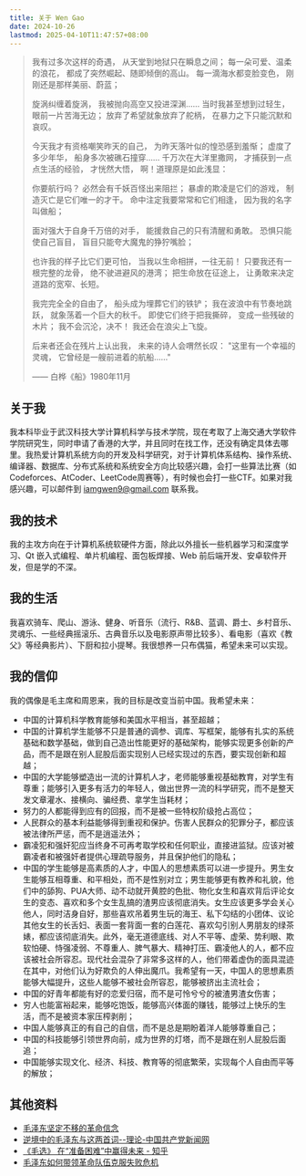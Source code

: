 ```yaml
---
title: 关于 Wen Gao
date: 2024-10-26
lastmod: 2025-04-10T11:47:57+08:00
---
```


> 我有过多次这样的奇遇，
> 从天堂到地狱只在瞬息之间；
> 每一朵可爱、温柔的浪花，
> 都成了突然崛起、随即倾倒的高山。
> 每一滴海水都变脸变色，
> 刚刚还是那样美丽、蔚蓝；
>
> 旋涡纠缠着旋涡，
> 我被抛向高空又投进深渊……
> 当时我甚至想到过轻生，
> 眼前一片苦海无边；
> 放弃了希望就象放弃了舵柄，
> 在暴力之下只能沉默和哀叹。
>
> 今天我才有资格嘲笑昨天的自己，
> 为昨天落叶似的惶恐感到羞惭；
> 虚度了多少年华，
> 船身多次被礁石撞穿……
> 千万次在大洋里撒网，
> 才捕获到一点点生活的经验，
> 才恍然大悟，
> 啊！道理原是如此浅显：
>
> 你要航行吗？
> 必然会有千妖百怪出来阻拦；
> 暴虐的欺凌是它们的游戏，
> 制造灭亡是它们唯一的才干。
> 命中注定我要常常和它们相逢，
> 因为我的名字叫做船；
>
> 面对强大于自身千万倍的对手，
> 能援救自己的只有清醒和勇敢。
> 恐惧只能使自己盲目，
> 盲目只能夸大魔鬼的狰狞嘴脸；
>
> 也许我的样子比它们更可怕，
> 当我以生命相拼，一往无前！
> 只要我还有一根完整的龙骨，
> 绝不驶进避风的港湾；
> 把生命放在征途上，
> 让勇敢来决定道路的宽窄、长短。
>
> 我完完全全的自由了，
> 船头成为埋葬它们的铁铲；
> 我在波浪中有节奏地跳跃，
> 就象荡着一个巨大的秋千。
> 即使它们终于把我撕碎，
> 变成一些残破的木片；
> 我不会沉沦，决不！
> 我还会在浪尖上飞旋。
>
> 后来者还会在残片上认出我，
> 未来的诗人会喟然长叹：
> "这里有一个幸福的灵魂，
> 它曾经是一艘前进着的航船……"
>
> —— 白桦《船》1980年11月

## 关于我

我本科毕业于武汉科技大学计算机科学与技术学院，现在考取了上海交通大学软件学院研究生，同时申请了香港的大学，并且同时在找工作，还没有确定具体去哪里。我热爱计算机系统方向的开发及科学研究，对于计算机体系结构、操作系统、编译器、数据库、分布式系统和系统安全方向比较感兴趣，会打一些算法比赛（如Codeforces、AtCoder、LeetCode周赛等），有时候也会打一些CTF。如果对我感兴趣，可以邮件到 iamgwen9@gmail.com 联系我。

## 我的技术

我的主攻方向在于计算机系统软硬件方面，除此以外擅长一些机器学习和深度学习、Qt 嵌入式编程、单片机编程、面包板焊接、Web 前后端开发、安卓软件开发，但是学的不深。

## 我的生活

我喜欢骑车、爬山、游泳、健身、听音乐（流行、R&B、蓝调、爵士、乡村音乐、灵魂乐、一些经典摇滚乐、古典音乐以及电影原声带比较多）、看电影（喜欢《教父》等经典影片）、下厨和拉小提琴。我很想养一只布偶猫，希望未来可以实现。

## 我的信仰

我的偶像是毛主席和周恩来，我的目标是改变当前中国。我希望未来：

- 中国的计算机科学教育能够和美国水平相当，甚至超越；
- 中国的计算机学生能够不只是普通的调参、调库、写框架，能够有扎实的系统基础和数学基础，做到自己造出性能更好的基础架构，能够实现更多创新的产品，而不是跟在别人屁股后面实现别人已经实现过的东西，要实现创新和超越；
- 中国的大学能够塑造出一流的计算机人才，老师能够重视基础教育，对学生有尊重；能够引入更多有活力的年轻人，做出世界一流的科学研究，而不是整天发文章灌水、接横向、骗经费、拿学生当耗材；
- 努力的人都能得到应有的回报，而不是被一些特权阶级抢占高位；
- 人民群众的基本利益能够得到重视和保护。伤害人民群众的犯罪分子，都应该被法律所严惩，而不是逍遥法外；
- 霸凌犯和强奸犯应当终身不可再考取学校和任何职业，直接进监狱。应该对被霸凌者和被强奸者提供心理疏导服务，并且保护他们的隐私；
- 中国的学生能够是高素质的人才，中国人的思想素质可以进一步提升。男生女生能够互相尊重、和平相处，而不是性别对立；男生能够更有教养和礼貌，他们中的舔狗、PUA大师、动不动就开黄腔的色批、物化女生和喜欢背后评论女生的变态、喜欢和多个女生乱搞的渣男应该彻底消失。女生应该更多学会关心他人，同时洁身自好，那些喜欢吊着男生玩的海王、私下勾结的小团体、议论其他女生的长舌妇、表面一套背面一套的白莲花、喜欢勾引别人男朋友的绿茶婊，都应该彻底消失。此外，毫无道德底线、对人不平等、虚荣、势利眼、欺软怕硬、恃强凌弱、不尊重人、脾气暴大、精神打压、霸凌他人的人，都不应该被社会所容忍。现代社会混杂了非常多这样的人，他们带着虚伪的面具混迹在其中，对他们认为好欺负的人伸出魔爪。我希望有一天，中国人的思想素质能够大幅提升，这些人能够不被社会所容忍，能够被挤出主流社会；
- 中国的好青年都能有好的恋爱归宿，而不是可怜兮兮的被渣男渣女伤害；
- 穷人也能富裕起来，能够吃饱饭，能够高兴体面的赚钱，能够过上快乐的生活，而不是被资本家压榨剥削；
- 中国人能够真正的有自己的自信，而不是总是期盼着洋人能够尊重自己；
- 中国的科技能够引领世界向前，成为世界的灯塔，而不是跟在别人屁股后面追；
- 中国能够实现文化、经济、科技、教育等的彻底繁荣，实现每个人自由而平等的解放；

## 其他资料

- [毛泽东坚定不移的革命信念](https://news.qq.com/rain/a/20240624A05DYP00)
- [逆境中的毛泽东与这两首词--理论-中国共产党新闻网](http://theory.people.com.cn/n1/2023/0724/c40764-40042267.html)
- [《毛选》 在“准备困难”中赢得未来 - 知乎](https://zhuanlan.zhihu.com/p/13724960942)
- [毛泽东如何带领革命队伍克服失败危机](https://www.dswxyjy.org.cn/n1/2020/0922/c219021-31870768.html)
